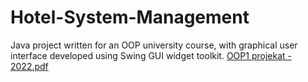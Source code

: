 # Hotel-System-Management
Java project written for an OOP university course, with graphical user interface developed using Swing GUI widget toolkit.
[OOP1 projekat - 2022.pdf](https://github.com/natasa-dz/Hotel-System-Management/files/9657611/OOP1.projekat.-.2022.pdf)
